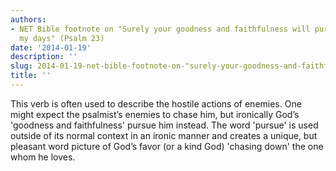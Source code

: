 ```yaml
---
authors:
- NET Bible footnote on "Surely your goodness and faithfulness will pursue me all
  my days" (Psalm 23)
date: '2014-01-19'
description: ''
slug: 2014-01-19-net-bible-footnote-on-"surely-your-goodness-and-faithfulness-will-pursue-me-all-my-days"-(psalm-23)
title: ''
---
```

This verb is often used to describe the hostile actions of enemies. One might expect the psalmist’s enemies to chase him, but ironically God’s 'goodness and faithfulness' pursue him instead. The word 'pursue' is used outside of its normal context in an ironic manner and creates a unique, but pleasant word picture of God’s favor (or a kind God) 'chasing down' the one whom he loves.



